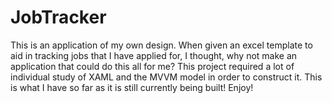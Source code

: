 # JobTracker
This is an application of my own design. When given an excel template to aid in tracking jobs that I have 
applied for, I thought, why not make an application that could do this all for me?
This project required a lot of individual study of XAML and the MVVM model in order to construct it.
This is what I have so far as it is still currently being built! Enjoy!
